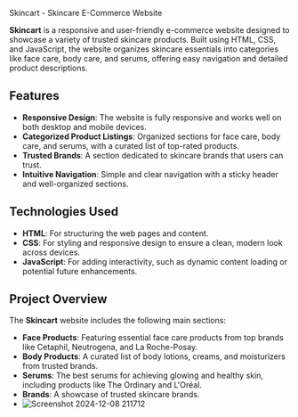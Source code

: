  Skincart - Skincare E-Commerce Website

**Skincart** is a responsive and user-friendly e-commerce website designed to showcase a variety of trusted skincare products. Built using HTML, CSS, and JavaScript, the website organizes skincare essentials into categories like face care, body care, and serums, offering easy navigation and detailed product descriptions.

## Features
- **Responsive Design**: The website is fully responsive and works well on both desktop and mobile devices.
- **Categorized Product Listings**: Organized sections for face care, body care, and serums, with a curated list of top-rated products.
- **Trusted Brands**: A section dedicated to skincare brands that users can trust.
- **Intuitive Navigation**: Simple and clear navigation with a sticky header and well-organized sections.

## Technologies Used
- **HTML**: For structuring the web pages and content.
- **CSS**: For styling and responsive design to ensure a clean, modern look across devices.
- **JavaScript**: For adding interactivity, such as dynamic content loading or potential future enhancements.

## Project Overview
The **Skincart** website includes the following main sections:
- **Face Products**: Featuring essential face care products from top brands like Cetaphil, Neutrogena, and La Roche-Posay.
- **Body Products**: A curated list of body lotions, creams, and moisturizers from trusted brands.
- **Serums**: The best serums for achieving glowing and healthy skin, including products like The Ordinary and L'Oréal.
- **Brands**: A showcase of trusted skincare brands.
- ![Screenshot 2024-12-08 211712](https://github.com/user-attachments/assets/49edadc7-d826-48d2-923f-8569d98a0a47)
